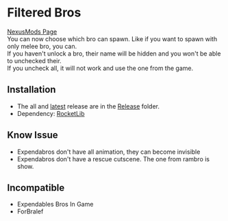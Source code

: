 # Filtered Bros

[NexusMods Page](https://www.nexusmods.com/broforce/mods/7)  
You can now choose which bro can spawn. Like if you want to spawn with only melee bro, you can.  
If you haven't unlock a bro, their name will be hidden and you won't be able to unchecked their.  
If you uncheck all, it will not work and use the one from the game.  

## Installation

* The all and [latest](./Release/FilteredBrosMod.zip) release are in the [Release](./Release/) folder.
* Dependency: [RocketLib](https://www.nexusmods.com/broforce/mods/9)

## Know Issue

* Expendabros don't have all animation, they can become invisible
* Expendabros don't have a rescue cutscene. The one from rambro is show.

## Incompatible

* Expendables Bros In Game
* ForBralef
